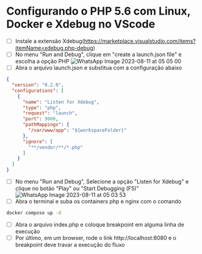 # Configurando o PHP 5.6 com Linux, Docker e Xdebug no VScode

- [ ] Instale a extensão Xdebug(https://marketplace.visualstudio.com/items?itemName=xdebug.php-debug)
- [ ] No menu "Run and Debug", clique em "create a launch.json file" e escolha a opção PHP
![WhatsApp Image 2023-08-11 at 05 05 00](https://github.com/gilsonmello/php56-docker-xdebug/assets/13243336/cd1d57d8-5e06-4e63-923f-00af659f23af)
- [ ] Abra o arquivo launch.json e substitua com a configuração abaixo
```json
{
  "version": "0.2.0",
  "configurations": [
    {
      "name": "Listen for Xdebug",
      "type": "php",
      "request": "launch",
      "port": 9000,
      "pathMappings": {
        "/var/www/app": "${workspaceFolder}"
      },
      "ignore": [
        "**/vendor/**/*.php"
      ]
    }
  ]
}
```
- [ ] No menu "Run and Debug", Selecione a opção "Listen for Xdebug" e clique no botão "Play" ou "Start Debugging (F5)"
![WhatsApp Image 2023-08-11 at 05 03 53](https://github.com/gilsonmello/php56-docker-xdebug/assets/13243336/d71ddbd1-bdba-4929-928c-f2e5d5e3f838)
- [ ] Abra o terminal e suba os containers php e nginx com o comando
```bash
docker compose up -d
```
- [ ] Abra o arquivo index.php e coloque breakpoint em alguma linha de execução
- [ ] Por último, em um browser, rode o link http://localhost:8080 e o breakpoint deve travar a execução do fluxo
